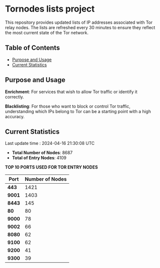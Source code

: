 # Tornodes lists project

This repository provides updated lists of IP addresses associated with Tor relay nodes. The lists are refreshed every 30 minutes to ensure they reflect the most current state of the Tor network.

## Table of Contents

- [Purpose and Usage](#purpose-and-usage)
- [Current Statistics](#current-statistics)


## Purpose and Usage

**Enrichment**: For services that wish to allow Tor traffic or identify it correctly.

**Blacklisting**: For those who want to block or control Tor traffic, understanding which IPs belong to Tor can be a starting point with a high accuracy.

## Current Statistics

Last update time : 2024-04-16 21:30:08 UTC

- **Total Number of Nodes**: 8687
- **Total of Entry Nodes**: 4109

**TOP 10 PORTS USED FOR TOR ENTRY NODES**

| **Port** | **Number of Nodes** |
|------|-----------------|
| **443**   | 1421  |
| **9001**   | 1403  |
| **8443**   | 145  |
| **80**   | 80  |
| **9000**   | 78  |
| **9002**   | 66  |
| **8080**   | 62  |
| **9100**   | 62  |
| **9200**   | 41  |
| **9300**   | 39  |

